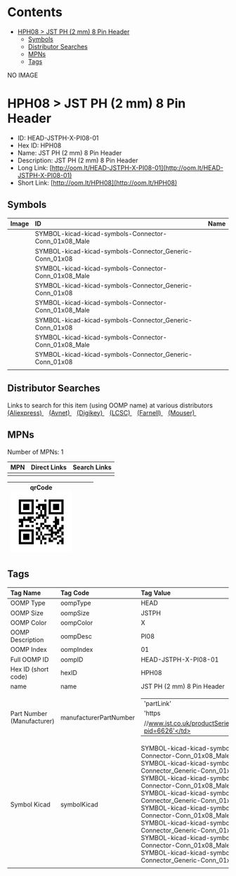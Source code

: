 



Contents
========

* [HPH08 > JST PH (2 mm) 8 Pin Header](#hph08--jst-ph-2-mm-8-pin-header)
	* [Symbols](#symbols)
	* [Distributor Searches](#distributor-searches)
	* [MPNs](#mpns)
	* [Tags](#tags)
  
NO IMAGE  
# HPH08 > JST PH (2 mm) 8 Pin Header

- ID: HEAD-JSTPH-X-PI08-01
- Hex ID: HPH08
- Name: JST PH (2 mm) 8 Pin Header
- Description: JST PH (2 mm) 8 Pin Header
- Long Link: [http://oom.lt/HEAD-JSTPH-X-PI08-01](http://oom.lt/HEAD-JSTPH-X-PI08-01)
- Short Link: [http://oom.lt/HPH08](http://oom.lt/HPH08)

## Symbols
  

|Image|ID|Name|
| :--- | :--- | :--- |
|![]()|SYMBOL-kicad-kicad-symbols-Connector-Conn_01x08_Male||
|![]()|SYMBOL-kicad-kicad-symbols-Connector_Generic-Conn_01x08||
|![]()|SYMBOL-kicad-kicad-symbols-Connector-Conn_01x08_Male||
|![]()|SYMBOL-kicad-kicad-symbols-Connector_Generic-Conn_01x08||
|![]()|SYMBOL-kicad-kicad-symbols-Connector-Conn_01x08_Male||
|![]()|SYMBOL-kicad-kicad-symbols-Connector_Generic-Conn_01x08||
|![]()|SYMBOL-kicad-kicad-symbols-Connector-Conn_01x08_Male||
|![]()|SYMBOL-kicad-kicad-symbols-Connector_Generic-Conn_01x08||
||||

## Distributor Searches
  
Links to search for this item (using OOMP name) at various distributors  
[(Aliexpress) ](https://www.aliexpress.com/wholesale?SearchText=1117JST+PH+2+mm+8+Pin+Header)&nbsp;&nbsp;&nbsp;[(Avnet) ](https://www.avnet.com/shop/us/search/JST+PH+2+mm+8+Pin+Header)&nbsp;&nbsp;&nbsp;[(Digikey) ](https://www.digikey.co.uk/en/products/result?s=JST+PH+2+mm+8+Pin+Header)&nbsp;&nbsp;&nbsp;[(LCSC) ](https://www.lcsc.com/search?q=JST+PH+2+mm+8+Pin+Header)&nbsp;&nbsp;&nbsp;[(Farnell) ](https://uk.farnell.com/search?st=JST+PH+2+mm+8+Pin+Header)&nbsp;&nbsp;&nbsp;[(Mouser) ](https://www.mouser.com/c/?q=JST+PH+2+mm+8+Pin+Header)&nbsp;&nbsp;&nbsp;
## MPNs
  
Number of MPNs: 1  

|MPN|Direct Links|Search Links|
| :--- | :--- | :--- |
||||
  

|qrCode<br>[![](https://raw.githubusercontent.com/oomlout/oomlout_OOMP_parts_V2/main/HEAD/JSTPH/X/PI08/01/qrCode_140.png)](https://github.com/oomlout/oomlout_OOMP_parts_V2/tree/main/HEAD/JSTPH/X/PI08/01/qrCode.png)||||
| :---: | :---: | :---: | :---: |

## Tags
  

|Tag Name|Tag Code|Tag Value|
| :--- | :--- | :--- |
|OOMP Type|oompType|HEAD|
|OOMP Size|oompSize|JSTPH|
|OOMP Color|oompColor|X|
|OOMP Description|oompDesc|PI08|
|OOMP Index|oompIndex|01|
|Full OOMP ID|oompID|HEAD-JSTPH-X-PI08-01|
|Hex ID (short code)|hexID|HPH08|
|name|name|JST PH (2 mm) 8 Pin Header|
|Part Number (Manufacturer)|manufacturerPartNumber|<table><tr><td>'partLink'</td></tr><tr><td> 'https</td></tr><tr><td>//www.jst.co.uk/productSeries.php?pid=6626'</td></tr></table>|
|Symbol Kicad|symbolKicad|SYMBOL-kicad-kicad-symbols-Connector-Conn_01x08_Male, SYMBOL-kicad-kicad-symbols-Connector_Generic-Conn_01x08, SYMBOL-kicad-kicad-symbols-Connector-Conn_01x08_Male, SYMBOL-kicad-kicad-symbols-Connector_Generic-Conn_01x08, SYMBOL-kicad-kicad-symbols-Connector-Conn_01x08_Male, SYMBOL-kicad-kicad-symbols-Connector_Generic-Conn_01x08, SYMBOL-kicad-kicad-symbols-Connector-Conn_01x08_Male, SYMBOL-kicad-kicad-symbols-Connector_Generic-Conn_01x08|
||||
